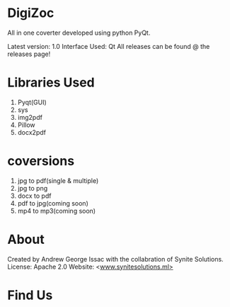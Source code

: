 # DigiZoc
 All in one coverter developed using python PyQt.
 
 Latest version: 1.0
 Interface Used: Qt
 All releases can be found @ the releases page!
 
 # Libraries Used
 1. Pyqt(GUI)
 2. sys
 3. img2pdf
 4. Pillow
 5. docx2pdf
 
 # coversions
 1. jpg to pdf(single & multiple)
 2. jpg to png
 3. docx to pdf 
 5. pdf to jpg(coming soon)
 4. mp4 to mp3(coming soon)
 
 # About
 Created by Andrew George Issac with the collabration of Synite Solutions.
 License: Apache 2.0
 Website: <www.synitesolutions.ml>
 
 # Find Us
 
 
 
